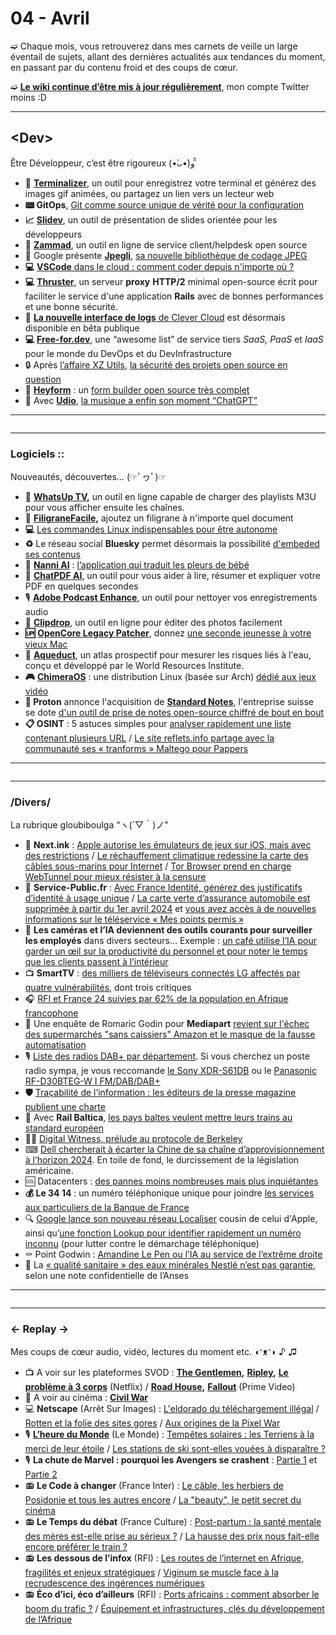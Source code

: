 # 04 - Avril

➫ Chaque mois, vous retrouverez dans mes carnets de veille un large éventail de sujets, allant des dernières actualités aux tendances du moment, en passant par du contenu froid et des coups de cœur.

➫ [**Le wiki continue d’être mis à jour régulièrement**](https://sirchamallow.gitbook.io/wiki/), mon compte Twitter moins :D

***

## \<Dev>

Être Développeur, c’est être rigoureux (•̀ᴗ•́)و ̑̑

* 🎱 [**Terminalizer**](https://github.com/faressoft/terminalizer), un outil pour enregistrez votre terminal et générez des images gif animées, ou partagez un lien vers un lecteur web
* **📟 GitOps**, [Git comme source unique de vérité pour la configuration](https://hidora.io/ressources/git-as-a-single-source-of-truth-for-configuration-2/)
* **📈** [**Slidev**](https://github.com/slidevjs/slidev), un outil de présentation de slides orientée pour les développeurs
* **💼** [**Zammad**](https://zammad.org/), un outil en ligne de service client/helpdesk open source
* **💫** Google présente [**Jpegli**](https://opensource.googleblog.com/2024/04/introducing-jpegli-new-jpeg-coding-library.html), [sa nouvelle bibliothèque de codage JPEG](https://next.ink/brief_article/google-presente-jpegli-sa-nouvelle-bibliotheque-de-codage-jpeg/)
* **💻** [**VSCode**](https://yoandev.co/vscode-dans-le-cloud)[ dans le cloud : comment coder depuis n'importe où ?](https://yoandev.co/vscode-dans-le-cloud)
* **💻** [**Thruster**](https://dev.37signals.com/thruster-released/), un serveur **proxy** **HTTP/2** minimal open-source écrit pour faciliter le service d'une application **Rails** avec de bonnes performances et une bonne sécurité.
* 📃 [**La nouvelle interface de logs**](https://www.clever-cloud.com/fr/blog/entreprise/2024/04/15/notre-nouvelle-interface-de-logs-est-disponible/)[ de Clever Cloud](https://www.clever-cloud.com/fr/blog/entreprise/2024/04/15/notre-nouvelle-interface-de-logs-est-disponible/) est désormais disponible en bêta publique
* **💻** [**Free-for.dev**](https://github.com/ripienaar/free-for-dev), une “awesome list” de service tiers _SaaS, PaaS_ et _IaaS_ pour le monde du DevOps et du DevInfrastructure
* 🔒 Après [l’affaire XZ Utils](https://next.ink/133067/xz-utils-comme-une-porte-derobee-dans-un-composant-de-linux-a-fait-craindre-le-pire/), [la sécurité des projets open source en question](https://next.ink/134604/apres-laffaire-xz-utils-la-securite-des-projets-open-source-en-question/)
* **📃** [**Heyform**](https://github.com/heyform/heyform) : un [form builder open source très complet](https://twitter.com/bearstech/status/1775040466972553596)
* 🎵 Avec [**Udio**](https://www.udio.com/), [la musique a enfin son moment “ChatGPT”](https://generationia.flint.media/p/maitriser-creation-images-midjourney-chatgpt?utm_source=generationia.flint.media\&utm_medium=newsletter\&utm_campaign=ia-generatives-d-images-passer-de-zero-a-wow)

***

<figure><img src="../.gitbook/assets/image (9).png" alt=""><figcaption></figcaption></figure>

***

### Logiciels ::

Nouveautés, découvertes… (☞ﾟヮﾟ)☞

* 🔴 [**WhatsUp TV**](https://www.whatsuptv.app/)**,** un outil en ligne capable de charger des playlists M3U pour vous afficher ensuite les chaînes.
* **📝** [**FiligraneFacile**](https://filigrane.beta.gouv.fr/)**,** ajoutez un filigrane à n'importe quel document
* **💻** [Les commandes Linux indispensables pour être autonome](https://www.youtube.com/watch?app=desktop\&v=Y3lfPoT-CN4)
* **♻️** Le réseau social **Bluesky** permet désormais la possibilité [d'embeded ses contenus](https://bsky.app/profile/did:plc:z72i7hdynmk6r22z27h6tvur/post/3kq7aeuwbg42k)
* **🤔** [**Nanni AI**](https://www.ubenwa.ai/nanni.html) : [l’application qui traduit les pleurs de bébé](https://moncarnet.blog/2024/04/14/nanni-ai-lapp-qui-traduit-les-pleurs-de-bebe/)
* 📝 [**ChatPDF AI**](https://www.chatpdf.com/), un outil pour vous aider à lire, résumer et expliquer votre PDF en quelques secondes
* 🎙 [**Adobe Podcast Enhance**](https://podcast.adobe.com/enhance), un outil pour nettoyer vos enregistrements audio
* **🎨** [**Clipdrop**](https://clipdrop.co/), un outil en ligne pour éditer des photos facilement
* **🆙** [**OpenCore Legacy Patcher**](https://dortania.github.io/OpenCore-Legacy-Patcher/), donnez [une seconde jeunesse à votre vieux Mac](https://korben.info/donner-nouvelle-vie-ancien-mac-avec-opencore-legacy-patcher.html)
* **🌊** [**Aqueduct**](https://www.wri.org/applications/aqueduct/water-risk-atlas/), un atlas prospectif pour mesurer les risques liés à l'eau, conçu et développé par le World Resources Institute.
* **🎮** [**ChimeraOS**](https://chimeraos.org/) : une distribution Linux (basée sur Arch) [dédié aux jeux vidéo](https://www.yubigeek.com/chimeraos)
* **📓 Proton** annonce l'acquisition de [**Standard Notes**](https://standardnotes.com/), l'entreprise suisse se dote [d'un outil de prise de notes open-source chiffré de bout en bout](https://www.clubic.com/actualite-523776-proton-se-dote-enfin-d-un-outil-de-prise-de-notes-chiffre-de-bout-en-bout.html)
* **📋 OSINT** : 5 astuces simples pour [analyser rapidement une liste contenant plusieurs URL](https://publication.osintambition.org/5-simple-tricks-to-quickly-analyze-a-larger-list-of-urls-860c9b718b34) / [Le site reflets.info partage avec la communauté ses « tranforms » Maltego pour Pappers](https://reflets.info/articles/osint-reflets-partage-avec-la-communaute-ses-tranforms-maltego-pour-pappers)

***

<figure><img src="../.gitbook/assets/image (8).png" alt=""><figcaption></figcaption></figure>

***

### /Divers/

La rubrique gloubiboulga “ヽ(´▽｀)ノ”

* 📰 **Next.ink** : [Apple autorise les émulateurs de jeux sur iOS, mais avec des restrictions](https://next.ink/133630/apple-autorise-les-emulateurs-de-jeux-sur-ios-mais-avec-des-restrictions/) / [Le réchauffement climatique redessine la carte des câbles sous-marins pour Internet](https://next.ink/133245/le-rechauffement-climatique-redessine-la-carte-des-cables-sous-marins-pour-internet/) / [Tor Browser prend en charge WebTunnel pour mieux résister à la censure](https://next.ink/brief_article/tor-browser-prend-en-charge-webtunnel-pour-mieux-resister-a-la-censure/)
* 📰 **Service-Public.fr** : [Avec France Identité, générez des justificatifs d’identité à usage unique](https://www.service-public.fr/particuliers/actualites/A17276?xtor=EPR-141) / [La carte verte d’assurance automobile est supprimée à partir du 1er avril 2024](https://www.service-public.fr/particuliers/actualites/A17230?xtor=EPR-100) et [vous avez accès à de nouvelles informations sur le téléservice « Mes points permis »](https://www.service-public.fr/particuliers/actualites/A16957?xtor=EPR-100)
* 🎥 **Les caméras et l’IA deviennent des outils courants pour surveiller les employés** dans divers secteurs... Exemple : [un café utilise l’IA pour garder un œil sur la productivité du personnel et pour noter le temps que les clients passent à l’intérieur](https://www.linkedin.com/posts/alexseo_cameras-and-ai-are-becoming-common-tools-activity-7179025930848219140-t3_F)
* 📺 **SmartTV** : [des milliers de téléviseurs connectés LG affectés par quatre vulnérabilités](https://www.clubic.com/actualite-523779-des-milliers-de-televiseurs-lg-affectes-par-quatre-vulnerabilites-dont-trois-critiques-ce-qu-il-faut-savoir.html), dont trois critiques
* 🎧 [RFI et France 24 suivies par 62% de la population en Afrique francophone](https://www.lalettre.pro/RFI-et-France-24-suivies-par-62-de-la-population-en-Afrique-francophone_a34245.html)
* 🚩 Une enquête de Romaric Godin pour **Mediapart** [revient sur l'échec des supermarchés "sans caissiers" Amazon et le masque de la fausse automatisation](https://www.mediapart.fr/journal/economie-et-social/080424/amazon-echoue-automatiser-entierement-la-vente-au-detail)
* 🎙 [Liste des radios DAB+ par département](https://www.ensemblepourledabplus.fr/decouvrez-le-dab/les-radios-dab-par-departement). Si vous cherchez un poste radio sympa, je vous reccomande [le Sony XDR-S61DB](https://www.amazon.fr/dp/B074DXWK8K/) ou le [Panasonic RF-D30BTEG-W I FM/DAB/DAB+](https://www.amazon.fr/dp/B08C9VB289/)
* **🛡️** [Traçabilité de l’information : les éditeurs de la presse magazine publient une charte](https://www.cbnews.fr/medias/image-tracabilite-information-editeurs-presse-magazine-publient-charte-83700)
* 🚂 Avec **Rail Baltica**, [les pays baltes veulent mettre leurs trains au standard européen](https://www.rts.ch/info/monde/2024/article/avec-rail-baltica-les-pays-baltes-veulent-mettre-leurs-trains-au-standard-europeen-28461914.html)
* 🧙‍♂️ [Digital Witness, prélude au protocole de Berkeley](https://openfacto.fr/2024/01/11/digital-witness-prelude-au-protocole-de-berkeley)
* ⌨ [Dell chercherait à écarter la Chine de sa chaîne d’approvisionnement à l’horizon 2024](https://www.silicon.fr/dell-2024-couper-cordon-made-in-china-456175.html). En toile de fond, le durcissement de la législation américaine.
* 🆒 Datacenters : [des pannes moins nombreuses mais plus inquiétantes](https://www.lemondeinformatique.fr/actualites/lire-datacenters-des-pannes-moins-nombreuses-mais-plus-inquietantes-93479.html)
* **💰 Le 34 14** : un numéro téléphonique unique pour joindre [les services aux particuliers de la Banque de France](https://www.banque-france.fr/index.php/fr/espace-presse/communiques-bdf/le-34-14-un-numero-telephonique-unique-pour-joindre-les-services-aux-particuliers-de-la-banque-de)
* 🔍 [Google lance son nouveau réseau Localiser](https://www.igen.fr/android/2024/04/google-lance-son-nouveau-reseau-localiser-cousin-de-celui-dapple-142865) cousin de celui d'Apple, ainsi qu’[une fonction Lookup pour identifier rapidement un numéro inconnu](https://www.francetvinfo.fr/replay-radio/aujourd-hui-c-est-demain/demarchage-telephonique-google-developpe-la-fonction-lookup-pour-identifier-rapidement-un-numero-inconnu_6449365.html) (pour lutter contre le démarchage téléphonique)
* ⚰ Point Godwin : [Amandine Le Pen ou l’IA au service de l’extrême droite](https://moncarnet.blog/2024/04/12/france-amandine-le-pen-ou-lia-au-service-de-lextreme-droite/)
* 🌊 La [« qualité sanitaire » des eaux minérales Nestlé n’est pas garantie](https://www.lemonde.fr/planete/article/2024/04/04/la-qualite-sanitaire-des-eaux-minerales-nestle-n-est-pas-garantie-selon-une-note-confidentielle-de-l-anses_6225911_3244.html), selon une note confidentielle de l’Anses

***

<figure><img src="../.gitbook/assets/image (7).png" alt=""><figcaption></figcaption></figure>

***

### ← Replay →

Mes coups de cœur audio, vidéo, lectures du moment etc. ◖ᵔᴥᵔ◗ ♪ ♫

* 📺 A voir sur les plateformes SVOD : [**The Gentlemen**](https://www.netflix.com/fr-en/title/81437051)**,** [**Ripley**](https://www.netflix.com/fr/title/81678765)**,** [**Le problème à 3 corps**](https://www.netflix.com/fr/title/81024821) (Netflix) / [**Road House**](https://www.primevideo.com/-/fr/detail/Road-House/0O70LSZ5KT12QBNQRUQGGRIWDP)**,** [**Fallout**](https://www.primevideo.com/-/fr/detail/0HAQAA7JM43QWX0H6GUD3IOF70) (Prime Video)
* 🎥 A voir au cinéma : [**Civil War**](https://www.imdb.com/title/tt17279496/)
* 💻 **Netscape** (Arrêt Sur Images) : [L'eldorado du téléchargement illégal](https://www.arretsurimages.net/emissions/netscape/nestcape-leldorado-du-telechargement-illegal) / [Rotten et la folie des sites gores](https://www.arretsurimages.net/emissions/netscape/netscape-rotten-et-la-folie-des-sites-gores) / [Aux origines de la Pixel War](https://www.arretsurimages.net/emissions/netscape/netscape-aux-origines-de-la-pixelwar)
* 🎙 [**L’heure du Monde**](https://podcasts.lemonde.fr/lheure-du-monde) (Le Monde) : [Tempêtes solaires : les Terriens à la merci de leur étoile](https://podcasts.lemonde.fr/lheure-du-monde/202404080200-tempetes-solaires-les-terriens-la-merci-de-leur-etoile) / [Les stations de ski sont-elles vouées à disparaître ?](https://podcasts.lemonde.fr/lheure-du-monde/202403060300-les-stations-de-ski-sont-elles-vouees-disparaitre)
* 🎙 **La chute de Marvel : pourquoi les Avengers se crashent** : [Partie 1](https://shows.acast.com/644a8a32adac0f00105359d5/6565f5d4c3ca8a0012f9c0b8) et [Partie 2](https://shows.acast.com/644a8a32adac0f00105359d5/65708ff86765f20011dccb56)
* 📻 **Le Code à changer** (France Inter) : [Le câble, les herbiers de Posidonie et tous les autres encore](https://www.radiofrance.fr/franceinter/podcasts/le-code-a-change/le-code-a-change-8-2379866) / [La "beauty", le petit secret du cinéma](https://www.radiofrance.fr/franceinter/podcasts/le-code-a-change/le-code-a-change-7-3863269)
* 📻 **Le Temps du débat** (France Culture) : [Post-partum : la santé mentale des mères est-elle prise au sérieux ?](https://www.radiofrance.fr/franceculture/podcasts/le-temps-du-debat/post-partum-la-sante-mentale-des-meres-est-elle-prise-au-serieux-9659010) / [La hausse des prix nous fait-elle encore préférer le train ?](https://www.radiofrance.fr/franceculture/podcasts/le-temps-du-debat/la-hausse-des-prix-nous-fait-elle-encore-preferer-le-train-3498090)
* 📻 **Les dessous de l’infox** (RFI) : [Les routes de l’internet en Afrique, fragilités et enjeux stratégiques](https://rfi.my/ATLH) / [Viginum se muscle face à la recrudescence des ingérences numériques](https://rfi.my/APY1)
* 📻 **Éco d’ici, éco d’ailleurs** (RFI) : [Ports africains : comment absorber le boom du trafic ?](https://rfi.my/AS9l) / [Équipement et infrastructures, clés du développement de l’Afrique](https://rfi.my/AOPF)
